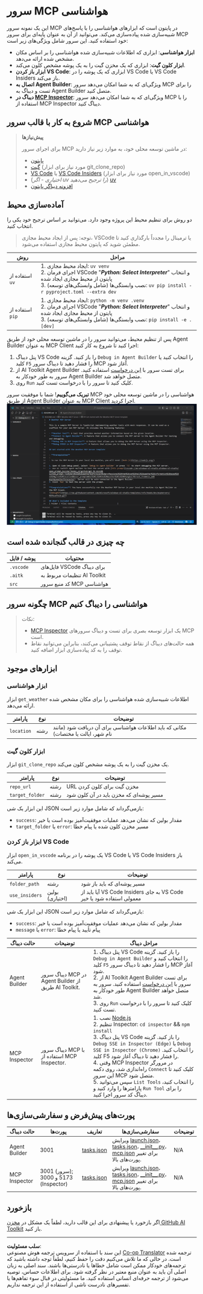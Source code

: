 <!--
CO_OP_TRANSLATOR_METADATA:
{
  "original_hash": "9a6a4d3497921d2f6d9699f0a6a1890c",
  "translation_date": "2025-09-09T21:26:02+00:00",
  "source_file": "10-StreamliningAIWorkflowsBuildingAnMCPServerWithAIToolkit/lab4/code/github_mcp_server/README.md",
  "language_code": "fa"
}
-->
# سرور MCP هواشناسی

این یک نمونه سرور MCP در پایتون است که ابزارهای هواشناسی را با پاسخ‌های شبیه‌سازی شده پیاده‌سازی می‌کند. می‌توانید از آن به عنوان پایه‌ای برای سرور MCP خود استفاده کنید. این سرور شامل ویژگی‌های زیر است:

- **ابزار هواشناسی**: ابزاری که اطلاعات شبیه‌سازی شده هواشناسی را بر اساس مکان مشخص شده ارائه می‌دهد.
- **ابزار کلون گیت**: ابزاری که یک مخزن گیت را به یک پوشه مشخص کلون می‌کند.
- **ابزار باز کردن VS Code**: ابزاری که یک پوشه را در VS Code یا VS Code Insiders باز می‌کند.
- **اتصال به Agent Builder**: ویژگی‌ای که به شما امکان می‌دهد سرور MCP را برای تست و دیباگ به Agent Builder متصل کنید.
- **دیباگ در [MCP Inspector](https://github.com/modelcontextprotocol/inspector)**: ویژگی‌ای که به شما امکان می‌دهد سرور MCP را با استفاده از MCP Inspector دیباگ کنید.

## شروع به کار با قالب سرور MCP هواشناسی

> **پیش‌نیازها**
>
> برای اجرای سرور MCP در ماشین توسعه محلی خود، به موارد زیر نیاز دارید:
>
> - [پایتون](https://www.python.org/)
> - [گیت](https://git-scm.com/) (مورد نیاز برای ابزار git_clone_repo)
> - [VS Code](https://code.visualstudio.com/) یا [VS Code Insiders](https://code.visualstudio.com/insiders/) (مورد نیاز برای ابزار open_in_vscode)
> - (*اختیاری - اگر uv را ترجیح می‌دهید*) [uv](https://github.com/astral-sh/uv)
> - [افزونه دیباگر پایتون](https://marketplace.visualstudio.com/items?itemName=ms-python.debugpy)

## آماده‌سازی محیط

دو روش برای تنظیم محیط این پروژه وجود دارد. می‌توانید بر اساس ترجیح خود یکی را انتخاب کنید.

> توجه: پس از ایجاد محیط مجازی، VSCode یا ترمینال را مجدداً بارگذاری کنید تا مطمئن شوید که پایتون محیط مجازی استفاده می‌شود.

| روش | مراحل |
| ---- | ----- |
| استفاده از `uv` | 1. ایجاد محیط مجازی: `uv venv` <br>2. اجرای فرمان VSCode "***Python: Select Interpreter***" و انتخاب پایتون از محیط مجازی ایجاد شده <br>3. نصب وابستگی‌ها (شامل وابستگی‌های توسعه): `uv pip install -r pyproject.toml --extra dev` |
| استفاده از `pip` | 1. ایجاد محیط مجازی: `python -m venv .venv` <br>2. اجرای فرمان VSCode "***Python: Select Interpreter***" و انتخاب پایتون از محیط مجازی ایجاد شده <br>3. نصب وابستگی‌ها (شامل وابستگی‌های توسعه): `pip install -e .[dev]` | 

پس از تنظیم محیط، می‌توانید سرور را در ماشین توسعه محلی خود از طریق Agent Builder به عنوان MCP Client اجرا کنید تا شروع به کار کنید:
1. پنل دیباگ VS Code را باز کنید. گزینه `Debug in Agent Builder` را انتخاب کنید یا کلید `F5` را فشار دهید تا دیباگ سرور MCP آغاز شود.
2. از AI Toolkit Agent Builder برای تست سرور با [این درخواست](../../../../../../../../../../../open_prompt_builder) استفاده کنید. سرور به طور خودکار به Agent Builder متصل خواهد شد.
3. روی `Run` کلیک کنید تا سرور را با درخواست تست کنید.

**تبریک می‌گوییم**! شما با موفقیت سرور MCP هواشناسی را در ماشین توسعه محلی خود از طریق Agent Builder به عنوان MCP Client اجرا کردید.
![DebugMCP](https://raw.githubusercontent.com/microsoft/windows-ai-studio-templates/refs/heads/dev/mcpServers/mcp_debug.gif)

## چه چیزی در قالب گنجانده شده است

| پوشه / فایل | محتویات                                     |
| ----------- | ------------------------------------------ |
| `.vscode`   | فایل‌های VSCode برای دیباگ                 |
| `.aitk`     | تنظیمات مربوط به AI Toolkit                |
| `src`       | کد منبع سرور MCP هواشناسی                  |

## چگونه سرور MCP هواشناسی را دیباگ کنیم

> نکات:
> - [MCP Inspector](https://github.com/modelcontextprotocol/inspector) یک ابزار توسعه بصری برای تست و دیباگ سرورهای MCP است.
> - همه حالت‌های دیباگ از نقاط توقف پشتیبانی می‌کنند، بنابراین می‌توانید نقاط توقف را به کد پیاده‌سازی ابزار اضافه کنید.

## ابزارهای موجود

### ابزار هواشناسی
ابزار `get_weather` اطلاعات شبیه‌سازی شده هواشناسی را برای مکان مشخص شده ارائه می‌دهد.

| پارامتر | نوع | توضیحات |
| -------- | ---- | ------- |
| `location` | رشته | مکانی که باید اطلاعات هواشناسی برای آن دریافت شود (مانند نام شهر، ایالت یا مختصات) |

### ابزار کلون گیت
ابزار `git_clone_repo` یک مخزن گیت را به یک پوشه مشخص کلون می‌کند.

| پارامتر | نوع | توضیحات |
| -------- | ---- | ------- |
| `repo_url` | رشته | URL مخزن گیت برای کلون کردن |
| `target_folder` | رشته | مسیر پوشه‌ای که مخزن باید در آن کلون شود |

این ابزار یک شی JSON بازمی‌گرداند که شامل موارد زیر است:
- `success`: مقدار بولین که نشان می‌دهد عملیات موفقیت‌آمیز بوده است یا خیر
- `target_folder` یا `error`: مسیر مخزن کلون شده یا پیام خطا

### ابزار باز کردن VS Code
ابزار `open_in_vscode` یک پوشه را در برنامه VS Code یا VS Code Insiders باز می‌کند.

| پارامتر | نوع | توضیحات |
| -------- | ---- | ------- |
| `folder_path` | رشته | مسیر پوشه‌ای که باید باز شود |
| `use_insiders` | بولین (اختیاری) | آیا باید از VS Code Insiders به جای VS Code معمولی استفاده شود یا خیر |

این ابزار یک شی JSON بازمی‌گرداند که شامل موارد زیر است:
- `success`: مقدار بولین که نشان می‌دهد عملیات موفقیت‌آمیز بوده است یا خیر
- `message` یا `error`: پیام تأیید یا پیام خطا

| حالت دیباگ | توضیحات | مراحل دیباگ |
| ---------- | -------- | ----------- |
| Agent Builder | دیباگ سرور MCP در Agent Builder از طریق AI Toolkit. | 1. پنل دیباگ VS Code را باز کنید. گزینه `Debug in Agent Builder` را انتخاب کنید و کلید `F5` را فشار دهید تا دیباگ سرور MCP آغاز شود.<br>2. از AI Toolkit Agent Builder برای تست سرور با [این درخواست](../../../../../../../../../../../open_prompt_builder) استفاده کنید. سرور به طور خودکار به Agent Builder متصل خواهد شد.<br>3. روی `Run` کلیک کنید تا سرور را با درخواست تست کنید. |
| MCP Inspector | دیباگ سرور MCP با استفاده از MCP Inspector. | 1. نصب [Node.js](https://nodejs.org/)<br> 2. تنظیم Inspector: `cd inspector` && `npm install` <br> 3. پنل دیباگ VS Code را باز کنید. گزینه `Debug SSE in Inspector (Edge)` یا `Debug SSE in Inspector (Chrome)` را انتخاب کنید. کلید F5 را فشار دهید تا دیباگ آغاز شود.<br> 4. وقتی MCP Inspector در مرورگر راه‌اندازی شد، روی دکمه `Connect` کلیک کنید تا این سرور MCP متصل شود.<br> 5. سپس می‌توانید `List Tools` را انتخاب کنید، پارامترها را وارد کنید و `Run Tool` را برای دیباگ کد سرور اجرا کنید.<br> |

## پورت‌های پیش‌فرض و سفارشی‌سازی‌ها

| حالت دیباگ | پورت‌ها | تعاریف | سفارشی‌سازی‌ها | توضیحات |
| ---------- | ------- | -------- | -------------- | -------- |
| Agent Builder | 3001 | [tasks.json](../../../../../../10-StreamliningAIWorkflowsBuildingAnMCPServerWithAIToolkit/lab4/code/github_mcp_server/.vscode/tasks.json) | ویرایش [launch.json](../../../../../../10-StreamliningAIWorkflowsBuildingAnMCPServerWithAIToolkit/lab4/code/github_mcp_server/.vscode/launch.json)، [tasks.json](../../../../../../10-StreamliningAIWorkflowsBuildingAnMCPServerWithAIToolkit/lab4/code/github_mcp_server/.vscode/tasks.json)، [\_\_init\_\_.py](../../../../../../10-StreamliningAIWorkflowsBuildingAnMCPServerWithAIToolkit/lab4/code/github_mcp_server/src/__init__.py)، [mcp.json](../../../../../../10-StreamliningAIWorkflowsBuildingAnMCPServerWithAIToolkit/lab4/code/github_mcp_server/.aitk/mcp.json) برای تغییر پورت‌های بالا. | N/A |
| MCP Inspector | 3001 (سرور); 5173 و 3000 (Inspector) | [tasks.json](../../../../../../10-StreamliningAIWorkflowsBuildingAnMCPServerWithAIToolkit/lab4/code/github_mcp_server/.vscode/tasks.json) | ویرایش [launch.json](../../../../../../10-StreamliningAIWorkflowsBuildingAnMCPServerWithAIToolkit/lab4/code/github_mcp_server/.vscode/launch.json)، [tasks.json](../../../../../../10-StreamliningAIWorkflowsBuildingAnMCPServerWithAIToolkit/lab4/code/github_mcp_server/.vscode/tasks.json)، [\_\_init\_\_.py](../../../../../../10-StreamliningAIWorkflowsBuildingAnMCPServerWithAIToolkit/lab4/code/github_mcp_server/src/__init__.py)، [mcp.json](../../../../../../10-StreamliningAIWorkflowsBuildingAnMCPServerWithAIToolkit/lab4/code/github_mcp_server/.aitk/mcp.json) برای تغییر پورت‌های بالا. | N/A |

## بازخورد

اگر بازخورد یا پیشنهادی برای این قالب دارید، لطفاً یک مشکل در [مخزن GitHub AI Toolkit](https://github.com/microsoft/vscode-ai-toolkit/issues) باز کنید.

---

**سلب مسئولیت**:  
این سند با استفاده از سرویس ترجمه هوش مصنوعی [Co-op Translator](https://github.com/Azure/co-op-translator) ترجمه شده است. در حالی که ما تلاش می‌کنیم دقت را حفظ کنیم، لطفاً توجه داشته باشید که ترجمه‌های خودکار ممکن است شامل خطاها یا نادرستی‌ها باشند. سند اصلی به زبان اصلی آن باید به عنوان منبع معتبر در نظر گرفته شود. برای اطلاعات حساس، توصیه می‌شود از ترجمه حرفه‌ای انسانی استفاده کنید. ما مسئولیتی در قبال سوء تفاهم‌ها یا تفسیرهای نادرست ناشی از استفاده از این ترجمه نداریم.